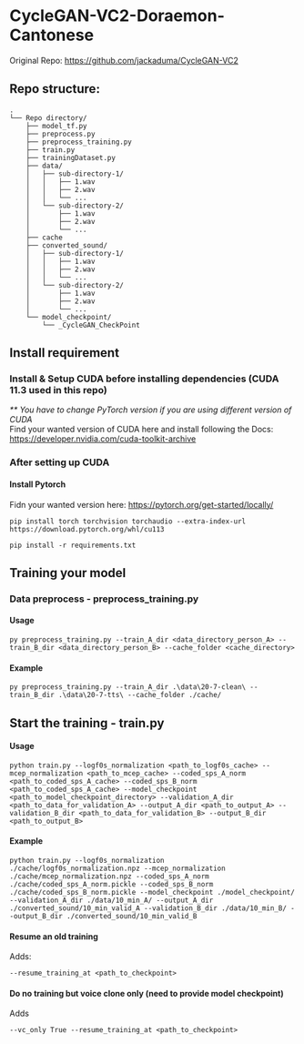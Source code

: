 ﻿# CycleGAN-VC2-Doraemon-Cantonese
Original Repo: https://github.com/jackaduma/CycleGAN-VC2

## Repo structure:
```
.
└── Repo directory/
    ├── model_tf.py
    ├── preprocess.py
    ├── preprocess_training.py
    ├── train.py
    ├── trainingDataset.py
    ├── data/
    │   ├── sub-directory-1/
    │   │   ├── 1.wav
    │   │   ├── 2.wav
    │   │   └── ...
    │   └── sub-directory-2/
    │       ├── 1.wav
    │       ├── 2.wav
    │       └── ...
    ├── cache
    ├── converted_sound/
    │   ├── sub-directory-1/
    │   │   ├── 1.wav
    │   │   ├── 2.wav
    │   │   └── ...
    │   └── sub-directory-2/
    │       ├── 1.wav
    │       ├── 2.wav
    │       └── ...
    └── model_checkpoint/
        └── _CycleGAN_CheckPoint
```
## Install requirement

### Install & Setup CUDA before installing dependencies (CUDA 11.3 used in this repo)  
_** You have to change PyTorch version if you are using different version of CUDA_  
Find your wanted version of CUDA here and install following the Docs: 
https://developer.nvidia.com/cuda-toolkit-archive  

### After setting up CUDA  
#### Install Pytorch
Fidn your wanted version here: https://pytorch.org/get-started/locally/
```
pip install torch torchvision torchaudio --extra-index-url https://download.pytorch.org/whl/cu113
```
```
pip install -r requirements.txt
```

## Training your model
### Data preprocess - preprocess_training.py
#### Usage
```
py preprocess_training.py --train_A_dir <data_directory_person_A> --train_B_dir <data_directory_person_B> --cache_folder <cache_directory>
```
#### Example
```
py preprocess_training.py --train_A_dir .\data\20-7-clean\ --train_B_dir .\data\20-7-tts\ --cache_folder ./cache/
```

## Start the training - train.py
#### Usage
```
python train.py --logf0s_normalization <path_to_logf0s_cache> --mcep_normalization <path_to_mcep_cache> --coded_sps_A_norm <path_to_coded_sps_A_cache> --coded_sps_B_norm <path_to_coded_sps_A_cache> --model_checkpoint <path_to_model_checkpoint_directory> --validation_A_dir <path_to_data_for_validation_A> --output_A_dir <path_to_output_A> --validation_B_dir <path_to_data_for_validation_B> --output_B_dir <path_to_output_B>
```
#### Example
```
python train.py --logf0s_normalization ./cache/logf0s_normalization.npz --mcep_normalization ./cache/mcep_normalization.npz --coded_sps_A_norm ./cache/coded_sps_A_norm.pickle --coded_sps_B_norm ./cache/coded_sps_B_norm.pickle --model_checkpoint ./model_checkpoint/ --validation_A_dir ./data/10_min_A/ --output_A_dir ./converted_sound/10_min_valid_A --validation_B_dir ./data/10_min_B/ --output_B_dir ./converted_sound/10_min_valid_B
```
#### Resume an old training
Adds:
```
--resume_training_at <path_to_checkpoint>
```
#### Do no training but voice clone only (need to provide model checkpoint)
Adds
```
--vc_only True --resume_training_at <path_to_checkpoint>
```
